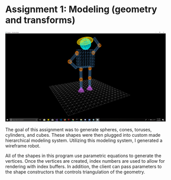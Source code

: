 Assignment 1: Modeling (geometry and transforms)
===============================================

![Primitive Robot](https://github.com/Abar23/CSE5542/blob/master/Projects/Assignment1/Screenshots/Robot.PNG)

The goal of this assignment was to generate spheres, cones, toruses, cylinders, and cubes. 
These shapes were then plugged into custom made hierarchical modeling system. Utilizing 
this modeling system, I generated a wireframe robot.

All of the shapes in this program use parametric equations to generate the vertices. Once
the vertices are created, index numbers are used to allow for rendering with index buffers. 
In addition, the client can pass parameters to the shape constructors that controls 
triangulation of the geometry.

